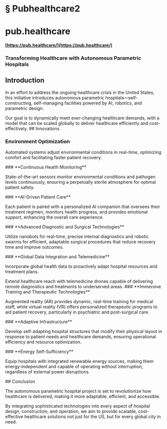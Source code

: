 # § Pubhealthcare2

# pub.healthcare

**[https://pub.healthcare/](https://pub.healthcare/)**

### Transforming Healthcare with Autonomous Parametric Hospitals
<!-- TODO: Fix heading hierarchy - level 3 after level 1 -->

## Introduction

In an effort to address the ongoing healthcare crisis in the United States, this initiative introduces autonomous parametric hospitals—self-constructing, self-managing facilities powered by AI, robotics, and parametric design.
<!-- TODO: Break into shorter sentences (43 words > 15) --> Our goal is to dynamically meet ever-changing healthcare demands, with a model that can be scaled globally to deliver healthcare efficiently and cost-effectively.
<!-- TODO: Break into shorter sentences (23 words > 15) --> ## Innovations

### **Environment Optimization**
Automated systems adjust environmental conditions in real-time, optimizing comfort and facilitating faster patient recovery.
<!-- TODO: Break into shorter sentences (19 words > 15) --> ### **Continuous Health Monitoring**
State-of-the-art sensors monitor environmental conditions and pathogen levels continuously, ensuring a perpetually sterile atmosphere for optimal patient safety.
<!-- TODO: Break into shorter sentences (22 words > 15) --> ### **AI-Driven Patient Care**
Each patient is paired with a personalized AI companion that oversees their treatment regimen, monitors health progress, and provides emotional support, enhancing the overall care experience.
<!-- TODO: Break into shorter sentences (30 words > 15) --> ### **Advanced Diagnostic and Surgical Technologies**
Utilize nanobots for real-time, precise internal diagnostics and robotic swarms for efficient, adaptable surgical procedures that reduce recovery time and improve outcomes.
<!-- TODO: Break into shorter sentences (28 words > 15) --> ### **Global Data Integration and Telemedicine**
Incorporate global health data to proactively adapt hospital resources and treatment plans.
<!-- TODO: Break into shorter sentences (18 words > 15) --> Extend healthcare reach with telemedicine drones capable of delivering remote diagnostics and treatments to underserved areas.
<!-- TODO: Break into shorter sentences (16 words > 15) --> ### **Immersive Training and Therapeutic Technologies**
Augmented reality (AR) provides dynamic, real-time training for medical staff, while virtual reality (VR) offers personalized therapeutic programs to aid patient recovery, particularly in psychiatric and post-surgical care.
<!-- TODO: Break into shorter sentences (34 words > 15) --> ### **Adaptive Infrastructure**
Develop self-adapting hospital structures that modify their physical layout in response to patient needs and healthcare demands, ensuring operational efficiency and resource optimization.
<!-- TODO: Break into shorter sentences (26 words > 15) --> ### **Energy Self-Sufficiency**
Equip hospitals with integrated renewable energy sources, making them energy-independent and capable of operating without interruption, regardless of external power disruptions.
<!-- TODO: Break into shorter sentences (24 words > 15) --> ## Conclusion

The autonomous parametric hospital project is set to revolutionize how healthcare is delivered, making it more adaptable, efficient, and accessible.
<!-- TODO: Break into shorter sentences (22 words > 15) --> By integrating sophisticated technologies into every aspect of hospital design, construction, and operation, we aim to provide scalable, cost-effective healthcare solutions not just for the US, but for every global city in need.
<!-- TODO: Break into shorter sentences (33 words > 15) -->